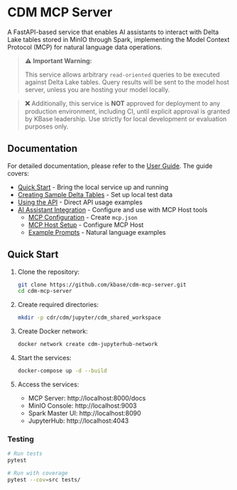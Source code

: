 # CDM MCP Server

A FastAPI-based service that enables AI assistants to interact with Delta Lake tables stored in MinIO through Spark, implementing the Model Context Protocol (MCP) for natural language data operations.

> **⚠️ Important Warning:** 
> 
> This service allows arbitrary `read-oriented` queries to be executed against Delta Lake tables. Query results will be sent to the model host server, unless you are hosting your model locally.

> **❌** Additionally, this service is **NOT** approved for deployment to any production environment, including CI, until explicit approval is granted by KBase leadership. Use strictly for local development or evaluation purposes only.

## Documentation

For detailed documentation, please refer to the [User Guide](docs/guide/user_guide.md). The guide covers:

- [Quick Start](docs/guide/user_guide.md#quick-start) - Bring the local service up and running
- [Creating Sample Delta Tables](docs/guide/user_guide.md#creating-sample-delta-tables) - Set up local test data
- [Using the API](docs/guide/user_guide.md#using-the-api) - Direct API usage examples
- [AI Assistant Integration](docs/guide/user_guide.md#ai-assistant-integration) - Configure and use with MCP Host tools
  - [MCP Configuration](docs/guide/user_guide.md#mcp-configuration) - Create `mcp.json`
  - [MCP Host Setup](docs/guide/user_guide.md#mcp-host-setup) - Configure MCP Host
  - [Example Prompts](docs/guide/user_guide.md#example-prompts) - Natural language examples

## Quick Start

1. Clone the repository:
   ```bash
   git clone https://github.com/kbase/cdm-mcp-server.git
   cd cdm-mcp-server
   ```

2. Create required directories:
   ```bash
   mkdir -p cdr/cdm/jupyter/cdm_shared_workspace
   ```

3. Create Docker network:
   ```bash
   docker network create cdm-jupyterhub-network
   ```

4. Start the services:
   ```bash
   docker-compose up -d --build
   ```

5. Access the services:
   - MCP Server: http://localhost:8000/docs
   - MinIO Console: http://localhost:9003
   - Spark Master UI: http://localhost:8090
   - JupyterHub: http://localhost:4043

### Testing

```bash
# Run tests
pytest

# Run with coverage
pytest --cov=src tests/
```

